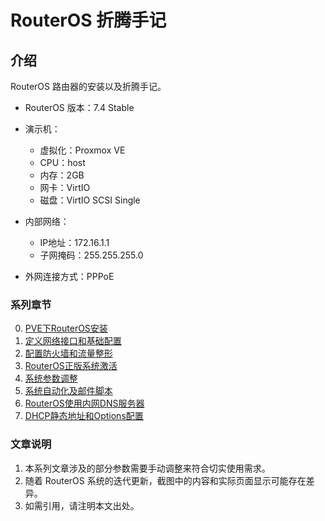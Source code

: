# RouterOS 折腾手记

## 介绍
RouterOS 路由器的安装以及折腾手记。

- RouterOS 版本：7.4 Stable

- 演示机：
    - 虚拟化：Proxmox VE
    - CPU：host
    - 内存：2GB
    - 网卡：VirtIO
    - 磁盘：VirtIO SCSI Single

- 内部网络：
    - IP地址：172.16.1.1
    - 子网掩码：255.255.255.0

- 外网连接方式：PPPoE


### 系列章节

0.  [PVE下RouterOS安装](./0.PVE下RouterOS安装.md)  
1.  [定义网络接口和基础配置](./1.定义网络接口和基础配置.md)  
2.  [配置防火墙和流量整形](./2.配置防火墙和流量整形.md)    
3.  [RouterOS正版系统激活](./3.RouterOS正版系统激活.md)
4.  [系统参数调整](./4.系统参数调整.md)  
5.  [系统自动化及邮件脚本](./5.系统自动化及邮件脚本.md)  
6.  [RouterOS使用内网DNS服务器](./6.RouterOS使用内网DNS服务器.md)  
7.  [DHCP静态地址和Options配置](./7.DHCP静态地址和Options配置.md)


### 文章说明

1.  本系列文章涉及的部分参数需要手动调整来符合切实使用需求。
2.  随着 RouterOS 系统的迭代更新，截图中的内容和实际页面显示可能存在差异。
3.  如需引用，请注明本文出处。

